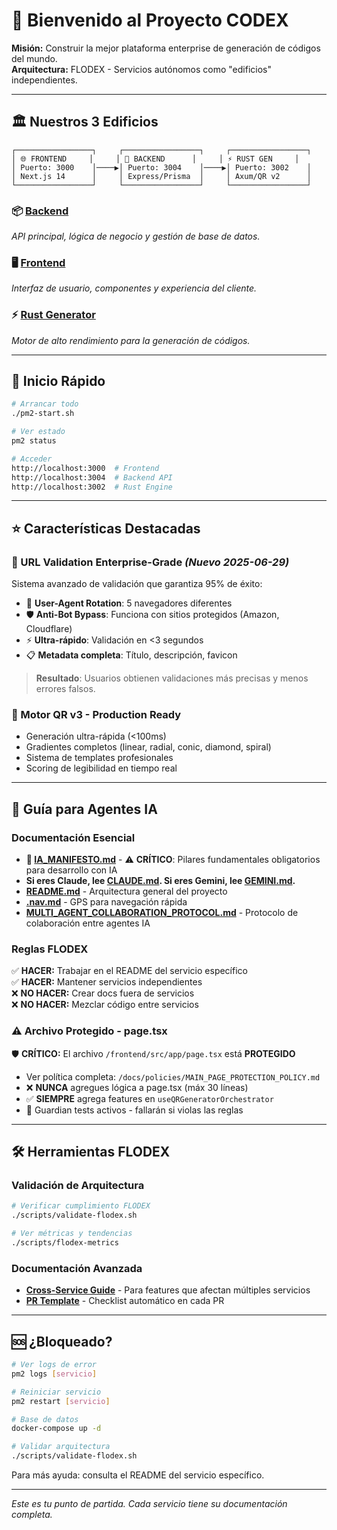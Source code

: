 # 🚀 **Bienvenido al Proyecto CODEX**

**Misión:** Construir la mejor plataforma enterprise de generación de códigos del mundo.  
**Arquitectura:** FLODEX - Servicios autónomos como "edificios" independientes.

---

## 🏛️ **Nuestros 3 Edificios**

```
┌─────────────────┐     ┌─────────────────┐     ┌─────────────────┐
│ 🌐 FRONTEND     │     │ 🔧 BACKEND      │     │ ⚡ RUST GEN     │
│ Puerto: 3000    │────▶│ Puerto: 3004    │────▶│ Puerto: 3002    │
│ Next.js 14      │     │ Express/Prisma  │     │ Axum/QR v2      │
└─────────────────┘     └─────────────────┘     └─────────────────┘
```

### **📦 [Backend](./backend/README.md)**
*API principal, lógica de negocio y gestión de base de datos.*

### **🖥️ [Frontend](./frontend/README.md)**  
*Interfaz de usuario, componentes y experiencia del cliente.*

### **⚡ [Rust Generator](./rust_generator/README.md)**
*Motor de alto rendimiento para la generación de códigos.*

---

## 🚀 **Inicio Rápido**

```bash
# Arrancar todo
./pm2-start.sh

# Ver estado
pm2 status

# Acceder
http://localhost:3000  # Frontend
http://localhost:3004  # Backend API
http://localhost:3002  # Rust Engine
```

---

## ⭐ **Características Destacadas**

### **🎯 URL Validation Enterprise-Grade** *(Nuevo 2025-06-29)*
Sistema avanzado de validación que garantiza 95% de éxito:
- 🔄 **User-Agent Rotation**: 5 navegadores diferentes
- 🛡️ **Anti-Bot Bypass**: Funciona con sitios protegidos (Amazon, Cloudflare)
- ⚡ **Ultra-rápido**: Validación en <3 segundos
- 📋 **Metadata completa**: Título, descripción, favicon

> **Resultado**: Usuarios obtienen validaciones más precisas y menos errores falsos.

### **🚀 Motor QR v3 - Production Ready**
- Generación ultra-rápida (<100ms)
- Gradientes completos (linear, radial, conic, diamond, spiral)
- Sistema de templates profesionales
- Scoring de legibilidad en tiempo real

---

## 🤖 **Guía para Agentes IA**

### **Documentación Esencial**
- **🤖 [IA_MANIFESTO.md](./frontend/IA_MANIFESTO.md)** - ⚠️ **CRÍTICO**: Pilares fundamentales obligatorios para desarrollo con IA
- **Si eres Claude, lee [CLAUDE.md](./CLAUDE.md). Si eres Gemini, lee [GEMINI.md](./GEMINI.md).**
- **[README.md](./README.md)** - Arquitectura general del proyecto
- **[.nav.md](./.nav.md)** - GPS para navegación rápida
- **[MULTI_AGENT_COLLABORATION_PROTOCOL.md](./MULTI_AGENT_COLLABORATION_PROTOCOL.md)** - Protocolo de colaboración entre agentes IA

### **Reglas FLODEX**
✅ **HACER:** Trabajar en el README del servicio específico  
✅ **HACER:** Mantener servicios independientes  
❌ **NO HACER:** Crear docs fuera de servicios  
❌ **NO HACER:** Mezclar código entre servicios  

### **⚠️ Archivo Protegido - page.tsx**
🛡️ **CRÍTICO:** El archivo `/frontend/src/app/page.tsx` está **PROTEGIDO**
- Ver política completa: `/docs/policies/MAIN_PAGE_PROTECTION_POLICY.md`
- ❌ **NUNCA** agregues lógica a page.tsx (máx 30 líneas)
- ✅ **SIEMPRE** agrega features en `useQRGeneratorOrchestrator`
- 🧪 Guardian tests activos - fallarán si violas las reglas  

---

## 🛠️ **Herramientas FLODEX**

### **Validación de Arquitectura**
```bash
# Verificar cumplimiento FLODEX
./scripts/validate-flodex.sh

# Ver métricas y tendencias
./scripts/flodex-metrics
```

### **Documentación Avanzada**
- **[Cross-Service Guide](./docs/flodex/CROSS_SERVICE_FEATURES_GUIDE.md)** - Para features que afectan múltiples servicios
- **[PR Template](./.github/pull_request_template.md)** - Checklist automático en cada PR

---

## 🆘 **¿Bloqueado?**

```bash
# Ver logs de error
pm2 logs [servicio]

# Reiniciar servicio
pm2 restart [servicio]

# Base de datos
docker-compose up -d

# Validar arquitectura
./scripts/validate-flodex.sh
```

Para más ayuda: consulta el README del servicio específico.

---

*Este es tu punto de partida. Cada servicio tiene su documentación completa.*